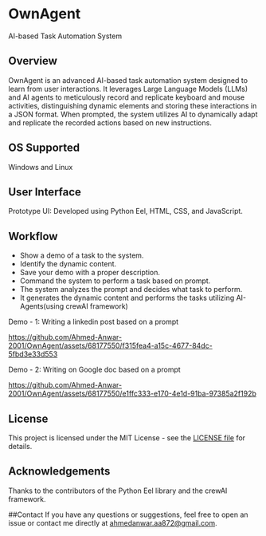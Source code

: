 # OwnAgent
 AI-based Task Automation System

## Overview
OwnAgent is an advanced AI-based task automation system designed to learn from user interactions. It leverages Large Language Models (LLMs) and AI agents to meticulously record and replicate keyboard and mouse activities, distinguishing dynamic elements and storing these interactions in a JSON format. When prompted, the system utilizes AI to dynamically adapt and replicate the recorded actions based on new instructions.

## OS Supported
Windows and Linux

## User Interface
Prototype UI: Developed using Python Eel, HTML, CSS, and JavaScript.

## Workflow
- Show a demo of a task to the system.
- Identify the dynamic content.
- Save your demo with a proper description.
- Command the system to perform a task based on prompt.
- The system analyzes the prompt and decides what task to perform.
- It generates the dynamic content and performs the tasks utilizing AI-Agents(using crewAI framework)

Demo - 1: Writing a linkedin post based on a prompt





https://github.com/Ahmed-Anwar-2001/OwnAgent/assets/68177550/f315fea4-a15c-4677-84dc-5fbd3e33d553


Demo - 2: Writing on Google doc based on a prompt




https://github.com/Ahmed-Anwar-2001/OwnAgent/assets/68177550/e1ffc333-e170-4e1d-91ba-97385a2f192b









## License
This project is licensed under the MIT License - see the [LICENSE file]([https://pages.github.com/](https://github.com/Ahmed-Anwar-2001/OwnAgent/blob/main/LICENSE)) for details.

## Acknowledgements
Thanks to the contributors of the Python Eel library and the crewAI framework.

##Contact
If you have any questions or suggestions, feel free to open an issue or contact me directly at ahmedanwar.aa872@gmail.com.
